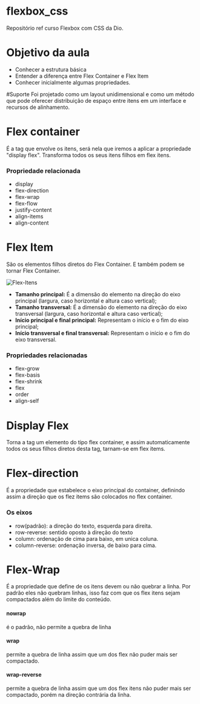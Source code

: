 # flexbox_css
Repositório ref curso Flexbox com CSS da Dio.

# Objetivo da aula

 - Conhecer a estrutura básica
 - Entender a diferença entre Flex Container e Flex Item
 - Conhecer inicialmente algumas propriedades.


#Suporte
Foi projetado como um layout unidimensional e como um método que pode oferecer distribuição de espaço entre itens em um interface e recursos de alinhamento.

# Flex container

É a tag que envolve os itens, será nela que iremos a aplicar a propriedade "display flex". Transforma todos os seus itens filhos em flex itens.

### Propriedade relacionada
 - display
 - flex-direction
 - flex-wrap
 - flex-flow 
 - justify-content
 - align-items
 - align-content

# Flex Item
São os elementos filhos diretos do Flex Container. E também podem se tornar Flex Container.

![Flex-Itens](https://arquivo.devmedia.com.br/artigos/Fernando_gaspar/flex/alinhamento.png)

 - **Tamanho principal:** É a dimensão do elemento na direção do eixo principal (largura, caso horizontal e altura caso vertical);
 - **Tamanho transversal:** É a dimensão do elemento na direção do eixo transversal (largura, caso horizontal e altura caso vertical);
 - **Início principal e final principal:** Representam o início e o fim do eixo principal;
  - **Início transversal e final transversal:** Representam o início e o fim do eixo transversal.


### Propriedades relacionadas
 - flex-grow
 - flex-basis
 - flex-shrink
 - flex
 - order
 - align-self

# Display Flex
Torna a tag um elemento do tipo flex container, e assim automaticamente todos os seus filhos diretos desta tag, tarnam-se em flex items.

# Flex-direction
É a propriedade que estabelece o eixo principal do container, definindo assim a direção que os flez items são colocados no flex container.

### Os eixos
- row(padrão): a direção do texto, esquerda para direita.
- row-reverse: sentido oposto à direção do texto
- column: ordenação de cima para baixo, em unica coluna.
- column-reverse: ordenação inversa, de baixo para cima.


# Flex-Wrap
 É a propriedade que define de os itens devem ou não quebrar a linha.
 Por padrão eles não quebram linhas, isso faz com que os flex itens sejam compactados além do limite do conteúdo.


#### nowrap
é o padrão, não permite a quebra de linha
#### wrap
permite a quebra de linha assim que um dos flex não puder mais ser compactado.
#### wrap-reverse
permite a quebra de linha assim que um dos flex itens não puder mais ser compactado, porém na direção contrária da linha.




